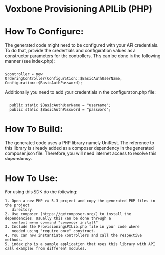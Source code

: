 Voxbone Provisioning APILib (PHP)
=================

How To Configure:
=================
The generated code might need to be configured with your API credentials. To do that,
provide the credentials and configuration values as a constructor parameters for the controllers. This can be done in the following manner (see index.php):

`````

$controller = new OrderingController(Configuration::$BasicAuthUserName, Configuration::$BasicAuthPassword);

`````

Additionally you need to add your credentials in the configuration.php file:

``````

  public static $BasicAuthUserName = "username";
  public static $BasicAuthPassword = "password";

``````

How To Build:
=============
The generated code uses a PHP library namely UniRest. The reference to this
library is already added as a composer dependency in the generated composer.json
file. Therefore, you will need internet access to resolve this dependency.

How To Use:
===========
For using this SDK do the following:

    1. Open a new PHP >= 5.3 project and copy the generated PHP files in the project
       directory.
    2. Use composer (https://getcomposer.org/) to install the dependencies. Usually this can be done through a
       context menu command "composer install".
    3. Include the ProvisioningAPILib.php file in your code where
       needed using "require_once" construct.
    4. You can now instantiate controllers and call the respective methods.
    5. index.php is a sample application that uses this library with API call examples from different modules.

